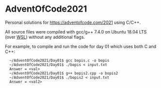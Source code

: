 # AdventOfCode2021
Personal solutions for https://adventofcode.com/2021 using C/C++.

All source files were compiled with gcc/g++ 7.4.0 on Ubuntu 18.04 LTS (over [WSL](https://docs.microsoft.com/en-us/windows/wsl/about)) without any additional flags. 

For example, to compile and run the code for day 01 which uses both C and C++:
```
  ~/AdventOfCode2021/Day01$ gcc bopis.c -o bopis
  ~/AdventOfCode2021/Day01$ ./bopis < input.txt
  Answer = <val>
  ~/AdventOfCode2021/Day01$ g++ bopis2.cpp -o bopis2
  ~/AdventOfCode2021/Day01$ ./bopis2 < input.txt
  Answer = <val2>
```
